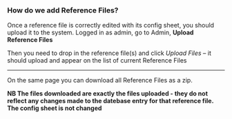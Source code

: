 ### How do we add Reference Files?

Once a reference file is correctly edited with its config sheet, you should upload it to the system. Logged in as admin, go to Admin, **Upload Reference Files**

Then you need to drop in the reference file(s) and click *Upload Files* – it should upload and appear on the list of current Reference Files

----

On the same page you can download all Reference Files as a zip. 

**NB The files downloaded are exactly the files uploaded - they do not reflect any changes made to the datebase entry for that reference file. The config sheet is not changed**